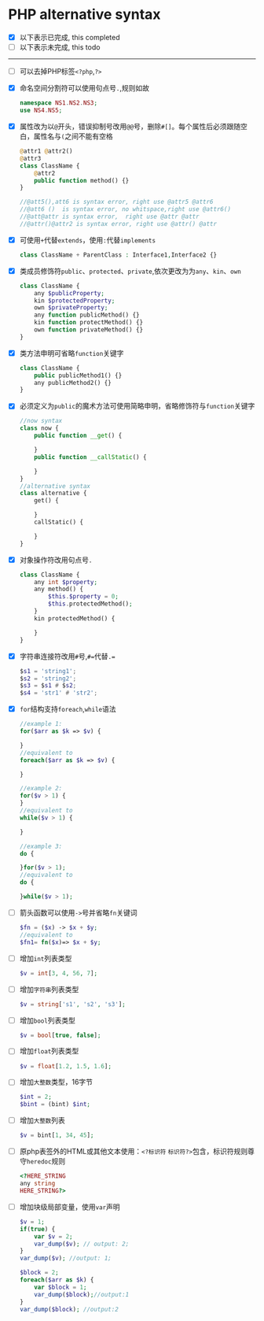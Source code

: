 # PHP alternative syntax

- [x] 以下表示已完成, this completed
- [ ] 以下表示未完成, this todo
----
- [ ] 可以去掉PHP标签`<?php`,`?>`
- [x] 命名空间分割符可以使用句点号`.`,规则如故
    ```php
    namespace NS1.NS2.NS3;
    use NS4.NS5;
    ```
- [x] 属性改为以`@`开头，错误抑制号改用`@@`号，删除`#[]`。每个属性后必须跟随空白，属性名与`(`之间不能有空格
    ```php
    @attr1 @attr2()
    @attr3
    class ClassName {
        @attr2
        public function method() {}
    }

    //@att5(),att6 is syntax error, right use @attr5 @attr6
    //@att6 ()  is syntax error, no whitspace,right use @attr6()
    //@att@attr is syntax error,  right use @attr @attr
    //@attr()@attr2 is syntax error, right use @attr() @attr
    ```
- [x] 可使用`+`代替`extends`，使用`:`代替`implements`
    ```php
    class ClassName + ParentClass : Interface1,Interface2 {}
    ```

- [x] 类成员修饰符`public`、`protected`、`private`,依次更改为为`any`、`kin`、`own`
    ```php
    class ClassName {
        any $publicProperty;
        kin $protectedProperty;
        own $privateProperty;
        any function publicMethod() {}
        kin function protectMethod() {}
        own function privateMethod() {}
    }
    ```
- [x] 类方法申明可省略`function`关键字
    ```php
    class ClassName {
        public publicMethod1() {}
        any publicMethod2() {}
    }
    ```
- [x] 必须定义为`public`的魔术方法可使用简略申明，省略修饰符与`function`关键字
    ```php
    //now syntax
    class now {
        public function __get() {

        }
        public function __callStatic() {

        }
    }
    //alternative syntax
    class alternative {
        get() {

        }
        callStatic() {

        }
    }
    ```
- [x] 对象操作符改用句点号`.`
    ```php
    class ClassName {
        any int $property;
        any method() {
            $this.$property = 0;
            $this.protectedMethod();
        }
        kin protectedMethod() {

        }
    }
    ```
- [x] 字符串连接符改用`#`号,`#=`代替`.=`
    ```lua
    $s1 = 'string1';
    $s2 = 'string2';
    $s3 = $s1 # $s2;
    $s4 = 'str1' # 'str2';
    ```
- [x] `for`结构支持`foreach`,`while`语法
    ```php
    //example 1:
    for($arr as $k => $v) {

    }
    //equivalent to
    foreach($arr as $k => $v) {

    }

    //example 2:
    for($v > 1) {
    }
    //equivalent to
    while($v > 1) {

    }

    //example 3:
    do {

    }for($v > 1);
    //equivalent to
    do {

    }while($v > 1);
    ```
- [ ]  箭头函数可以使用`->`号并省略`fn`关键词
    ```php
    $fn = ($x) -> $x + $y;
    //equivalent to
    $fn1= fn($x)=> $x + $y;
    ```
- [ ]  增加`int`列表类型
    ```php
    $v = int[3, 4, 56, 7];
    ```
- [ ]  增加`字符串`列表类型
    ```php
    $v = string['s1', 's2', 's3'];
    ```
- [ ]  增加`bool`列表类型
    ```php
    $v = bool[true, false];
    ```
- [ ]  增加`float`列表类型
    ```php
    $v = float[1.2, 1.5, 1.6];
    ```
- [ ]  增加`大整数`类型，16字节
    ```php
    $int = 2;
    $bint = (bint) $int;
    ```
- [ ]  增加`大整数`列表
    ```php
    $v = bint[1, 34, 45];
    ```
- [ ]  原php表签外的HTML或其他文本使用：`<?标识符` `标识符?>`包含，标识符规则尊守`heredoc`规则
    ```php
    <?HERE_STRING 
    any string
    HERE_STRING?>
    ```
- [ ]  增加块级局部变量，使用`var`声明
    ```php
    $v = 1;
    if(true) {
        var $v = 2;
        var_dump($v); // output: 2;
    }
    var_dump($v); //output: 1;

    $block = 2;
    foreach($arr as $k) {
        var $block = 1; 
        var_dump($block);//output:1
    }
    var_dump($block); //output:2
    ```



